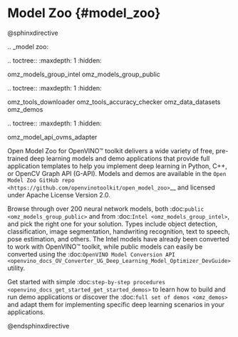 # Model Zoo {#model_zoo}

@sphinxdirective

.. _model zoo:

.. toctree::
   :maxdepth: 1
   :hidden:

   omz_models_group_intel
   omz_models_group_public

.. toctree::
   :maxdepth: 1
   :hidden:

   omz_tools_downloader
   omz_tools_accuracy_checker
   omz_data_datasets
   omz_demos

.. toctree::
   :maxdepth: 1
   :hidden:

   omz_model_api_ovms_adapter


Open Model Zoo for OpenVINO™ toolkit delivers a wide variety of free, pre-trained deep learning models and demo applications that provide full application templates to help you implement deep learning in Python, C++, or OpenCV Graph API (G-API). Models and demos are available in the `Open Model Zoo GitHub repo <https://github.com/openvinotoolkit/open_model_zoo>`__ and licensed under Apache License Version 2.0.

Browse through over 200 neural network models, both :doc:`public <omz_models_group_public>` and from :doc:`Intel <omz_models_group_intel>`, and pick the right one for your solution. Types include object detection, classification, image segmentation, handwriting recognition, text to speech, pose estimation, and others. The Intel models have already been converted to work with OpenVINO™ toolkit, while public models can easily be converted using the :doc:`OpenVINO Model Conversion API <openvino_docs_OV_Converter_UG_Deep_Learning_Model_Optimizer_DevGuide>` utility.

Get started with simple :doc:`step-by-step procedures <openvino_docs_get_started_get_started_demos>` to learn how to build and run demo applications or discover the :doc:`full set of demos <omz_demos>` and adapt them for implementing specific deep learning scenarios in your applications.

@endsphinxdirective
